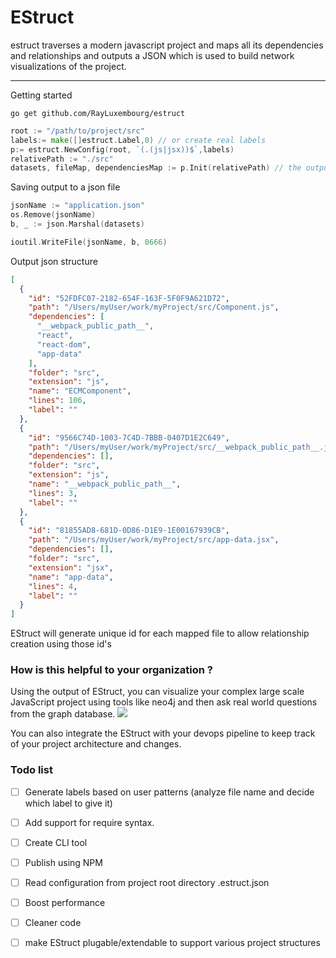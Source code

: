 # EStruct

estruct traverses a modern javascript project and maps all its dependencies and relationships and outputs a JSON which
is used to build network visualizations of the project.

---

Getting started

```shell
go get github.com/RayLuxembourg/estruct
```

```go
root := "/path/to/project/src"
labels:= make([]estruct.Label,0) // or create real labels
p:= estruct.NewConfig(root, `(.(js|jsx))$`,labels)
relativePath := "./src"
datasets, fileMap, dependenciesMap := p.Init(relativePath) // the output is the json
```

Saving output to a json file

```go
jsonName := "application.json"
os.Remove(jsonName)
b, _ := json.Marshal(datasets)

ioutil.WriteFile(jsonName, b, 0666)
```

Output json structure

```json
[
  {
    "id": "52FDFC07-2182-654F-163F-5F0F9A621D72",
    "path": "/Users/myUser/work/myProject/src/Component.js",
    "dependencies": [
      "__webpack_public_path__",
      "react",
      "react-dom",
      "app-data"
    ],
    "folder": "src",
    "extension": "js",
    "name": "ECMComponent",
    "lines": 106,
    "label": ""
  },
  {
    "id": "9566C74D-1003-7C4D-7BBB-0407D1E2C649",
    "path": "/Users/myUser/work/myProject/src/__webpack_public_path__.js",
    "dependencies": [],
    "folder": "src",
    "extension": "js",
    "name": "__webpack_public_path__",
    "lines": 3,
    "label": ""
  },
  {
    "id": "81855AD8-681D-0D86-D1E9-1E00167939CB",
    "path": "/Users/myUser/work/myProject/src/app-data.jsx",
    "dependencies": [],
    "folder": "src",
    "extension": "jsx",
    "name": "app-data",
    "lines": 4,
    "label": ""
  }
]
```

EStruct will generate unique id for each mapped file to allow relationship creation using those id's

### How is this helpful to your organization ?

Using the output of EStruct, you can visualize your complex large scale JavaScript project using tools like neo4j and
then ask real world questions from the graph database.
![](https://i.imgur.com/uUzJeCL.png)

You can also integrate the EStruct with your devops pipeline to keep track of your project architecture and changes.

### Todo list

- [ ] Generate labels based on user patterns (analyze file name and decide which label to give it)
- [ ] Add support for require syntax.
- [ ] Create CLI tool
- [ ] Publish using NPM
- [ ] Read configuration from project root directory .estruct.json
- [ ] Boost performance
- [ ] Cleaner code
- [ ] make EStruct plugable/extendable to support various project structures

